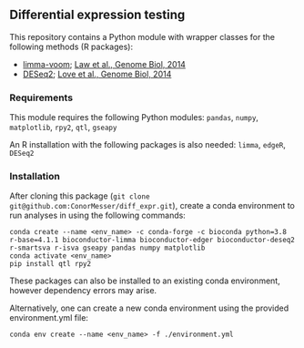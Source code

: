 ## Differential expression testing

This repository contains a Python module with wrapper classes for the following methods (R packages):
* [limma-voom](https://bioconductor.org/packages/release/bioc/html/limma.html); [Law et al., Genome Biol, 2014](https://genomebiology.biomedcentral.com/articles/10.1186/gb-2014-15-2-r29)
* [DESeq2](https://bioconductor.org/packages/release/bioc/html/DESeq2.html); [Love et al., Genome Biol, 2014](https://genomebiology.biomedcentral.com/articles/10.1186/s13059-014-0550-8)


### Requirements

This module requires the following Python modules: `pandas`, `numpy`, `matplotlib`, `rpy2`, `qtl`, `gseapy`

An R installation with the following packages is also needed: `limma`, `edgeR`, `DESeq2`

### Installation

After cloning this package (`git clone git@github.com:ConorMesser/diff_expr.git`), create a conda environment to run analyses in using the following commands:

```
conda create --name <env_name> -c conda-forge -c bioconda python=3.8 r-base=4.1.1 bioconductor-limma bioconductor-edger bioconductor-deseq2 r-smartsva r-isva gseapy pandas numpy matplotlib
conda activate <env_name>
pip install qtl rpy2
```

These packages can also be installed to an existing conda environment, however dependency errors may arise.

Alternatively, one can create a new conda environment using the provided environment.yml file:

```conda env create --name <env_name> -f ./environment.yml```